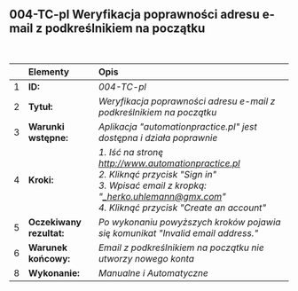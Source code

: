 ## 004-TC-pl Weryfikacja poprawności adresu e-mail z podkreślnikiem na początku

<br>

|     | Elementy                 | Opis                                                                 |
| :-- | :----------------------- | :------------------------------------------------------------------- |
| 1   | **ID:**                  | _004-TC-pl_                                                          |
| 2   | **Tytuł:**               | _Weryfikacja poprawności adresu e-mail z podkreślnikiem na początku_ |
| 3   | **Warunki wstępne:**     | _Aplikacja "automationpractice.pl" jest dostępna i działa poprawnie_ |
| 4   | **Kroki:**               | _1. Iść na stronę http://www.automationpractice.pl <br> 2. Kliknąć przycisk "Sign in" <br> 3. Wpisać email z kropką: "_herko.uhlemann@gmx.com" <br> 4. Kliknąć przycisk "Create an account"_ |
| 5   | **Oczekiwany rezultat:** | _Po wykonaniu powyższych kroków pojawia się komunikat "Invalid email address."_ |
| 6   | **Warunek końcowy:**     | _Email z podkreślnikiem na początku nie utworzy nowego konta_        |
| 8   | **Wykonanie:**           | _Manualne i Automatyczne_                                            |
